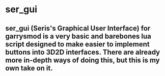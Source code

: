 # ser_gui
## ser_gui (Seris's Graphical User Interface) for garrysmod is a very basic and barebones lua script designed to make easier to implement buttons into 3D2D interfaces. There are already more in-depth ways of doing this, but this is my own take on it.
